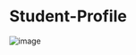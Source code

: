 # Student-Profile

![image](https://user-images.githubusercontent.com/91940257/146654049-af0d4aef-6022-4717-914c-b62e79b6c56e.png)
